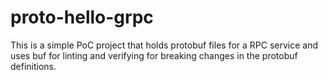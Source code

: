 # proto-hello-grpc

This is a simple PoC project that holds protobuf files for a RPC service and uses buf for linting and verifying for breaking changes in the protobuf definitions.